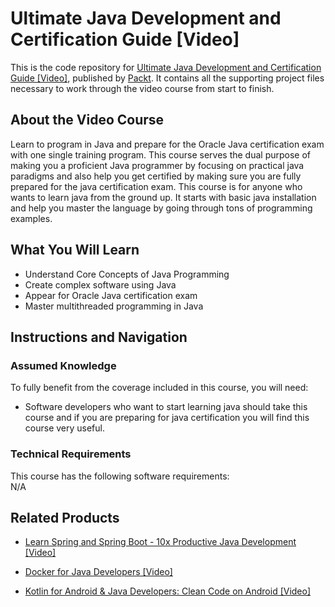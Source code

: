 


# Ultimate Java Development and Certification Guide [Video]
This is the code repository for [Ultimate Java Development and Certification Guide [Video]](https://www.packtpub.com/application-development/ultimate-java-development-and-certification-guide-video), published by [Packt](https://www.packtpub.com/?utm_source=github). It contains all the supporting project files necessary to work through the video course from start to finish.
## About the Video Course
Learn to program in Java and prepare for the Oracle Java certification exam with one single training program. This course serves the dual purpose of making you a proficient Java programmer by focusing on practical java paradigms and also help you get certified by making sure you are fully prepared for the java certification exam. This course is for anyone who wants to learn java from the ground up. It starts with basic java installation and help you master the language by going through tons of programming examples.

<H2>What You Will Learn</H2>
<DIV class=book-info-will-learn-text>
<UL>
<LI> Understand Core Concepts of Java Programming</LI>
<LI> Create complex software using Java</LI>
<LI> Appear for Oracle Java certification exam</LI>
<LI> Master multithreaded programming in Java</LI>
</UL></DIV>

## Instructions and Navigation
### Assumed Knowledge
To fully benefit from the coverage included in this course, you will need:<br/>
<DIV class=book-info-will-learn-text>
<UL>
<LI> Software developers who want to start learning java should take this course and if you are preparing for java certification you will find this course very useful.</LI>
</UL>
<DIV>

### Technical Requirements
This course has the following software requirements:<br/>
N/A

## Related Products
* [Learn Spring and Spring Boot - 10x Productive Java Development [Video]](https://www.packtpub.com/application-development/learn-spring-and-spring-boot-10x-productive-java-development-video)

* [Docker for Java Developers [Video]](https://www.packtpub.com/virtualization-and-cloud/docker-java-developers-video)

* [Kotlin for Android & Java Developers: Clean Code on Android [Video]](https://www2.packtpub.com/application-development/kotlin-android-java-developers-clean-code-android-video)
